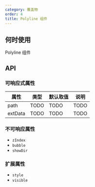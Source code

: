 ```yaml
---
category: 覆盖物
order: 4
title: Polyline 组件
---
```



## 何时使用

Polyline 组件

## API



### 可响应式属性


| 属性 | 类型 | 默认取值 | 说明 |
|------|-----|------|-----|
| path | TODO | TODO | TODO |
| extData | TODO | TODO | TODO |


### 不可响应属性

+ `zIndex`
+ `bubble`
+ `showDir`

### 扩展属性

+ `style`
+ `visible`